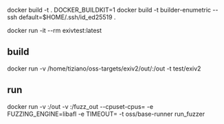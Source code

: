 
docker build -t <tag>  .
DOCKER_BUILDKIT=1 docker build -t builder-enumetric --ssh default=$HOME/.ssh/id_ed25519 .

docker run -it --rm exivtest:latest 

## build
docker run -v /home/tiziano/oss-targets/exiv2/out/:/out -t test/exiv2
## run
docker run -v <fuzzer-build-dir>:/out -v <fuzzer-out-directory>:/fuzz_out --cpuset-cpus=<cpu-id> -e FUZZING_ENGINE=libafl -e TIMEOUT=<max-time> -t oss/base-runner run_fuzzer <fuzzer-name>